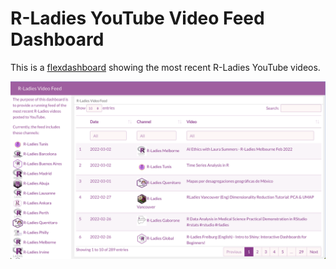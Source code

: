 # R-Ladies YouTube Video Feed Dashboard

This is a [flexdashboard](https://pkgs.rstudio.com/flexdashboard/) showing the most recent R-Ladies YouTube videos.

![Screenshot of the dashboard showing the latest YouTube videos from R-Ladies YouTube channels](image.png)


